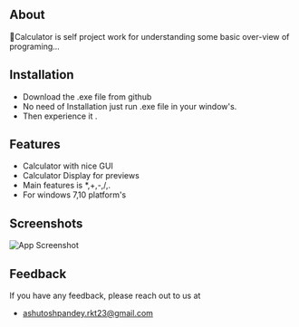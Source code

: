 About
------
🔗Calculator is self project work for understanding some basic over-view of programing...
## Installation

- Download the .exe file from github
- No need of Installation just run  .exe file in your window's.
- Then experience it .
## Features

- Calculator with nice GUI
- Calculator Display for previews
- Main features is *,+,-,/,.
- For windows 7,10 platform's


## Screenshots

![App Screenshot](https://media.discordapp.net/attachments/1225061989483544707/1225138759734005760/IMG-20240403-WA0009.jpg?ex=662944e2&is=6616cfe2&hm=90f5096e16bbd4b26c9e606476408f90cee59b189034da136422d26a7985ee1a&=&format=webp&width=355&height=473)


## Feedback

If you have any feedback, please reach out to us at 
- ashutoshpandey.rkt23@gmail.com

